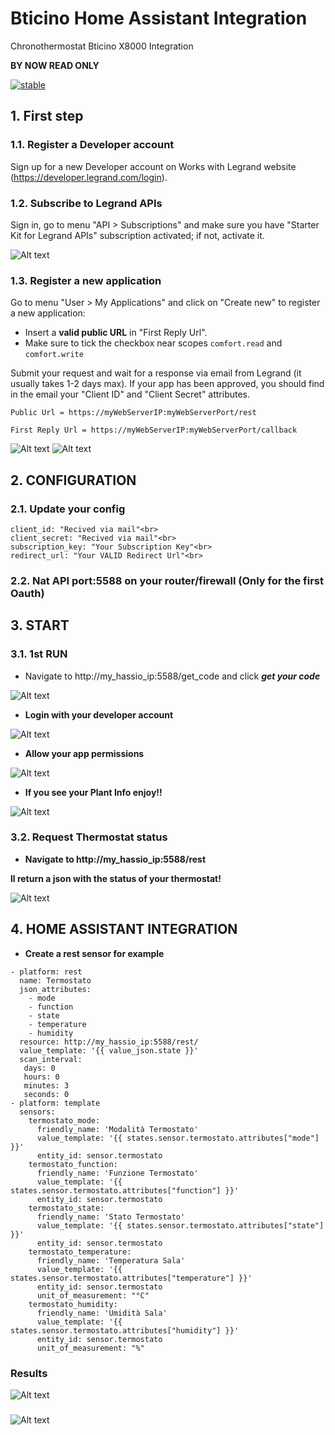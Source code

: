 # Bticino Home Assistant Integration
Chronothermostat Bticino X8000 Integration

**BY NOW READ ONLY**

[![stable](http://badges.github.io/stability-badges/dist/stable.svg)](http://github.com/badges/stability-badges)

## 1. First step

### 1.1. Register a Developer account
Sign up for a new Developer account on Works with Legrand website (https://developer.legrand.com/login).

### 1.2. Subscribe to Legrand APIs
Sign in, go to menu "API > Subscriptions" and make sure you have "Starter Kit for Legrand APIs" subscription activated; if not, activate it.

![Alt text](https://github.com/andrea-mattioli/bticino_X8000_rest_api/raw/test/screenshots/subscription.PNG?raw=true "App Register")

### 1.3. Register a new application
Go to menu "User > My Applications" and click on "Create new" to register a new application:
- Insert a **valid public URL** in "First Reply Url". 
- Make sure to tick the checkbox near scopes `comfort.read` and `comfort.write`

Submit your request and wait for a response via email from Legrand (it usually takes 1-2 days max).
If your app has been approved, you should find in the email your "Client ID" and "Client Secret" attributes.

```
Public Url = https://myWebServerIP:myWebServerPort/rest
```
```
First Reply Url = https://myWebServerIP:myWebServerPort/callback
```
![Alt text](https://github.com/andrea-mattioli/bticino_X8000_rest_api/raw/test/screenshots/app1.png?raw=true "App Register")
![Alt text](https://github.com/andrea-mattioli/bticino_X8000_rest_api/raw/test/screenshots/app2.png?raw=true "App Register")

## 2. CONFIGURATION

### 2.1. Update your config
```
client_id: "Recived via mail"<br>
client_secret: "Recived via mail"<br>
subscription_key: "Your Subscription Key"<br>
redirect_url: "Your VALID Redirect Url"<br>
```
### 2.2. Nat API port:5588 on your router/firewall (Only for the first Oauth)

## 3. START

### 3.1. 1st RUN
- Navigate to http://my_hassio_ip:5588/get_code and click ***get your code***

![Alt text](https://github.com/andrea-mattioli/bticino_X8000_rest_api/raw/test/screenshots/api1.png?raw=true "Api Allow")

- **Login with your developer account**


![Alt text](https://github.com/andrea-mattioli/bticino_X8000_rest_api/raw/test/screenshots/api2.png?raw=true "Api Allow")

- **Allow your app permissions**


![Alt text](https://github.com/andrea-mattioli/bticino_X8000_rest_api/raw/test/screenshots/api3.png?raw=true "Api Allow")

- **If you see your Plant Info enjoy!!**


![Alt text](https://github.com/andrea-mattioli/bticino_X8000_rest_api/raw/test/screenshots/api4.png?raw=true "Api Allow")

### 3.2. Request Thermostat status

- **Navigate to http://my_hassio_ip:5588/rest**

**ll return a json with the status of your thermostat!**


![Alt text](https://github.com/andrea-mattioli/bticino_X8000_rest_api/raw/test/screenshots/api5.png?raw=true "Api Allow")


## 4. HOME ASSISTANT INTEGRATION

- **Create a rest sensor for example**

```
- platform: rest
  name: Termostato
  json_attributes:
    - mode
    - function
    - state
    - temperature
    - humidity
  resource: http://my_hassio_ip:5588/rest/
  value_template: '{{ value_json.state }}'
  scan_interval:
   days: 0
   hours: 0 
   minutes: 3
   seconds: 0
- platform: template
  sensors:
    termostato_mode:
      friendly_name: 'Modalità Termostato'
      value_template: '{{ states.sensor.termostato.attributes["mode"] }}'
      entity_id: sensor.termostato
    termostato_function:
      friendly_name: 'Funzione Termostato'
      value_template: '{{ states.sensor.termostato.attributes["function"] }}'
      entity_id: sensor.termostato
    termostato_state:
      friendly_name: 'Stato Termostato'
      value_template: '{{ states.sensor.termostato.attributes["state"] }}'
      entity_id: sensor.termostato
    termostato_temperature:
      friendly_name: 'Temperatura Sala'
      value_template: '{{ states.sensor.termostato.attributes["temperature"] }}'
      entity_id: sensor.termostato
      unit_of_measurement: "°C"
    termostato_humidity:
      friendly_name: 'Umidità Sala'
      value_template: '{{ states.sensor.termostato.attributes["humidity"] }}'
      entity_id: sensor.termostato
      unit_of_measurement: "%"
```

### Results

![Alt text](https://github.com/andrea-mattioli/bticino_X8000_rest_api/raw/test/screenshots/home_ass1.png?raw=true "Api Allow")

###

![Alt text](https://github.com/andrea-mattioli/bticino_X8000_rest_api/raw/test/screenshots/home_ass2.png?raw=true "Api Allow")
